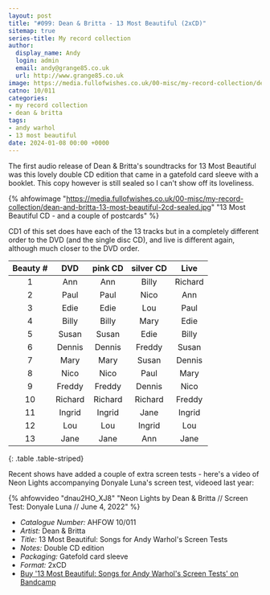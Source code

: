 ```yaml
---
layout: post
title: "#099: Dean & Britta - 13 Most Beautiful (2xCD)"
sitemap: true
series-title: My record collection
author:
  display_name: Andy
  login: admin
  email: andy@grange85.co.uk
  url: http://www.grange85.co.uk
image: https://media.fullofwishes.co.uk/00-misc/my-record-collection/dean-and-britta-13-most-beautiful-2cd-sealed.jpg
catno: 10/011
categories:
- my record collection
- dean & britta
tags:
- andy warhol
- 13 most beautiful
date: 2024-01-08 00:00 +0000
---
```

The first audio release of Dean & Britta's soundtracks for 13 Most Beautiful was this lovely double CD edition that came in a gatefold card sleeve with a booklet. This copy however is still sealed so I can't show off its loveliness.

{% ahfowimage "https://media.fullofwishes.co.uk/00-misc/my-record-collection/dean-and-britta-13-most-beautiful-2cd-sealed.jpg" "13 Most Beautiful CD - and a couple of postcards" %}

CD1 of this set does have each of the 13 tracks but in a completely different order to the DVD (and the single disc CD), and live is different again, although much closer to the DVD order.

|Beauty #  |DVD       |pink CD   |silver CD |Live      |
|:--------:|:--------:|:--------:|:--------:|:--------:|
|1         |Ann       |Ann       |Billy     |Richard   |
|2         |Paul      |Paul      |Nico      |Ann       |
|3         |Edie      |Edie      |Lou       |Paul      |
|4         |Billy     |Billy     |Mary      |Edie      |
|5         |Susan     |Susan     |Edie      |Billy     |
|6         |Dennis    |Dennis    |Freddy    |Susan     |
|7         |Mary      |Mary      |Susan     |Dennis    |
|8         |Nico      |Nico      |Paul      |Mary      |
|9         |Freddy    |Freddy    |Dennis    |Nico      |
|10        |Richard   |Richard   |Richard   |Freddy    |
|11        |Ingrid    |Ingrid    |Jane      |Ingrid    |
|12        |Lou       |Lou       |Ingrid    |Lou       |
|13        |Jane      |Jane      |Ann       |Jane      |
{: .table .table-striped}

Recent shows have added a couple of extra screen tests - here's a video of Neon Lights accompanying Donyale Luna's screen test, videoed last year:

{% ahfowvideo "dnau2HO_XJ8" "Neon Lights by Dean & Britta // Screen Test: Donyale Luna // June 4, 2022" %}

 - *Catalogue Number:* AHFOW 10/011
 - *Artist:* Dean & Britta
 - *Title:* 13 Most Beautiful: Songs for Andy Warhol's Screen Tests
 - *Notes:* Double CD edition
 - *Packaging:* Gatefold card sleeve
 - *Format:* 2xCD
 - [Buy '13 Most Beautiful: Songs for Andy Warhol's Screen Tests' on Bandcamp](https://deanandbritta.bandcamp.com/album/13-most-beautiful-songs-for-andy-warhols-screen-tests)

